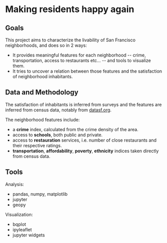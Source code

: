 # Making residents happy again
Goals
-----
This project aims to characterize the livability of San Francisco neighborhoods, and does so in 2 ways:
- It provides meaningful features for each neighborhood -- crime, transportation, access to restaurants etc... --
  and tools to visualize them.
- It tries to uncover a relation between those features and the satisfaction of neighborhood inhabitants. 

Data and Methodology
--------------------
The satisfaction of inhabitants is inferred from surveys and the features are inferred from census data, notably from <a href="http://datasf.org">datasf.org</a>.

The neighborhood features include:
- a <b>crime</b> index, calculated from the crime density of the area.
- access to <b>schools</b>, both public and private.
- access to <b>restauration</b> services, i.e. number of close restaurants and their respective ratings.
- <b>transportation</b>, <b>affordability</b>, <b>poverty</b>, <b>ethnicity</b> indices taken directly from census data.

Tools
-----
Analysis:
- pandas, numpy, matplotlib
- jupyter
- geopy

Visualization:
- bqplot
- ipyleaflet
- jupyter widgets

